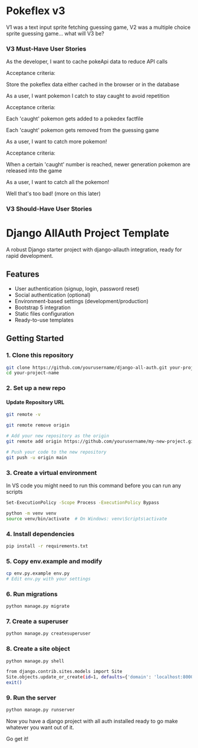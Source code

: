 # Pokeflex v3

V1 was a text input sprite fetching guessing game, V2 was a multiple choice sprite guessing game... what will V3 be?

### V3 Must-Have User Stories

As the developer, I want to cache pokeApi data to reduce API calls

Acceptance criteria:

Store the pokeflex data either cached in the browser or in the database

As a user, I want pokemon I catch to stay caught to avoid repetition

Acceptance criteria:

Each 'caught' pokemon gets added to a pokedex factfile

Each 'caught' pokemon gets removed from the guessing game

As a user, I want to catch more pokemon!

Acceptance criteria:

When a certain 'caught' number is reached, newer generation pokemon are released into the game

As a user, I want to catch all the pokemon!

Well that's too bad! (more on this later)

### V3 Should-Have User Stories



# Django AllAuth Project Template

A robust Django starter project with django-allauth integration, ready for rapid development.

## Features

- User authentication (signup, login, password reset)
- Social authentication (optional)
- Environment-based settings (development/production)
- Bootstrap 5 integration
- Static files configuration
- Ready-to-use templates

## Getting Started

### 1. Clone this repository

```bash
git clone https://github.com/yourusername/django-all-auth.git your-project-name
cd your-project-name
```

### 2. Set up a new repo

#### Update Repository URL

```bash
git remote -v

git remote remove origin

# Add your new repository as the origin
git remote add origin https://github.com/yourusername/my-new-project.git

# Push your code to the new repository
git push -u origin main
```

### 3. Create a virtual environment

In VS code you might need to run this command before you can run any scripts

```bash
Set-ExecutionPolicy -Scope Process -ExecutionPolicy Bypass
```

```bash
python -m venv venv
source venv/bin/activate  # On Windows: venv\Scripts\activate
```

### 4. Install dependencies

```bash
pip install -r requirements.txt
```

### 5. Copy env.example and modify

```bash
cp env.py.example env.py
# Edit env.py with your settings
```

### 6. Run migrations

```bash
python manage.py migrate
```

### 7. Create a superuser

```bash
python manage.py createsuperuser
```

### 8. Create a site object

```bash
python manage.py shell
```

```bash
from django.contrib.sites.models import Site
Site.objects.update_or_create(id=1, defaults={'domain': 'localhost:8000', 'name': 'Development'})
exit()
```

### 9. Run the server

```bash
python manage.py runserver
```

Now you have a django project with all auth installed ready to go make whatever you want out of it.

Go get it!